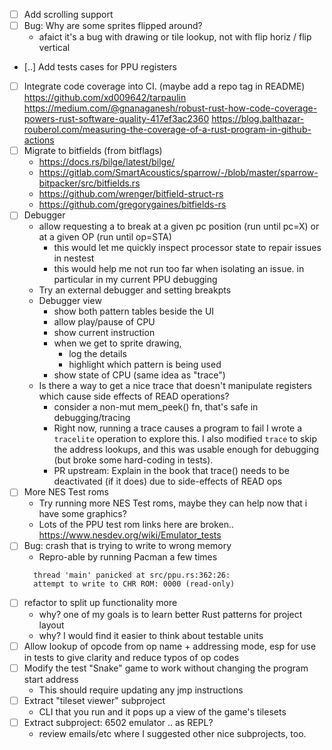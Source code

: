 - [ ] Add scrolling support
- [ ] Bug: Why are some sprites flipped around?
  - afaict it's a bug with drawing or tile lookup, not with flip horiz / flip vertical
- [..] Add tests cases for PPU registers
- [ ] Integrate code coverage into CI. (maybe add a repo tag in README)
  https://github.com/xd009642/tarpaulin
  https://medium.com/@gnanaganesh/robust-rust-how-code-coverage-powers-rust-software-quality-417ef3ac2360
  https://blog.balthazar-rouberol.com/measuring-the-coverage-of-a-rust-program-in-github-actions
- [ ] Migrate to bitfields (from bitflags)
  - https://docs.rs/bilge/latest/bilge/
  - https://gitlab.com/SmartAcoustics/sparrow/-/blob/master/sparrow-bitpacker/src/bitfields.rs
  - https://github.com/wrenger/bitfield-struct-rs
  - https://github.com/gregorygaines/bitfields-rs
- [ ] Debugger
  - allow requesting a to break at a given pc position (run until pc=X) or at a given OP (run until op=STA)
    - this would let me quickly inspect processor state to repair issues in nestest
    - this would help me not run too far when isolating an issue. in particular in my current PPU debugging
  - Try an external debugger and setting breakpts
  - Debugger view
    - show both pattern tables beside the UI
    - allow play/pause of CPU
    - show current instruction
    - when we get to sprite drawing,
      - log the details
      - highlight which pattern is being used
    - show state of CPU (same idea as "trace")
  - Is there a way to get a nice trace that doesn't manipulate registers which cause side effects of READ operations?
    - consider a non-mut mem_peek() fn, that's safe in debugging/tracing
    - Right now, running a trace causes a program to fail
      I wrote a `tracelite` operation to explore this.
      I also modified `trace` to skip the address lookups, and this was usable enough for debugging (but broke some hard-coding in tests).
    - PR upstream: Explain in the book that trace() needs to be deactivated (if it does) due to side-effects of READ ops
- [ ] More NES Test roms
  - Try running more NES Test roms, maybe they can help now that i have some graphics?
  - Lots of the PPU test rom links here are broken.. https://www.nesdev.org/wiki/Emulator_tests
- [ ] Bug: crash that is trying to write to wrong memory
  - Repro-able by running Pacman a few times
  ```
    thread 'main' panicked at src/ppu.rs:362:26:
    attempt to write to CHR ROM: 0000 (read-only)
  ```
- [ ] refactor to split up functionality more
  - why? one of my goals is to learn better Rust patterns for project layout
  - why? I would find it easier to think about testable units
- [ ] Allow lookup of opcode from op name + addressing mode, esp for use in tests to give clarity and reduce typos of op codes
- [ ] Modify the test "Snake" game to work without changing the program start address
  - This should require updating any jmp instructions
- [ ] Extract "tileset viewer" subproject
  - CLI that you run and it pops up a view of the game's tilesets
- [ ] Extract subproject: 6502 emulator .. as REPL?
  - review emails/etc where I suggested other nice subprojects, too.
